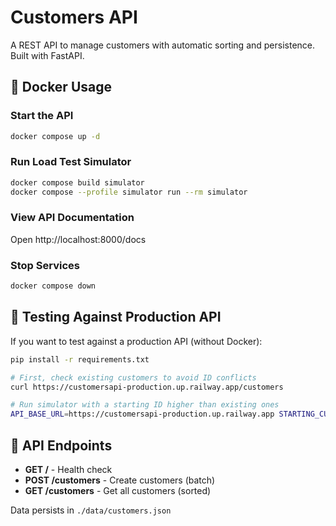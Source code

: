 # Customers API

A REST API to manage customers with automatic sorting and persistence. Built with FastAPI.

## 🐳 Docker Usage

### Start the API
```bash
docker compose up -d
```

### Run Load Test Simulator
```bash
docker compose build simulator
docker compose --profile simulator run --rm simulator
```

### View API Documentation
Open http://localhost:8000/docs

### Stop Services
```bash
docker compose down
```

## 🧪 Testing Against Production API

If you want to test against a production API (without Docker):

```bash
pip install -r requirements.txt

# First, check existing customers to avoid ID conflicts
curl https://customersapi-production.up.railway.app/customers

# Run simulator with a starting ID higher than existing ones
API_BASE_URL=https://customersapi-production.up.railway.app STARTING_CUSTOMER_ID=1 POST_REQUESTS_COUNT=3 GET_REQUESTS_COUNT=4 python run_simulation.py
```

## 🔧 API Endpoints

- **GET /** - Health check
- **POST /customers** - Create customers (batch)
- **GET /customers** - Get all customers (sorted)

Data persists in `./data/customers.json`
